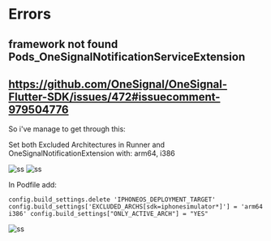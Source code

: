 # Errors

## framework not found Pods_OneSignalNotificationServiceExtension

https://github.com/OneSignal/OneSignal-Flutter-SDK/issues/472#issuecomment-979504776
---

So i've manage to get through this:

Set both Excluded Architectures in Runner and OneSignalNotificationExtension with: arm64, i386

![ss](../img/error-1.png)
![ss](../img/error-2.png)

In Podfile add:

```
config.build_settings.delete 'IPHONEOS_DEPLOYMENT_TARGET' config.build_settings['EXCLUDED_ARCHS[sdk=iphonesimulator*]'] = 'arm64 i386' config.build_settings["ONLY_ACTIVE_ARCH"] = "YES"
```

![ss](../img/error-3.png)
